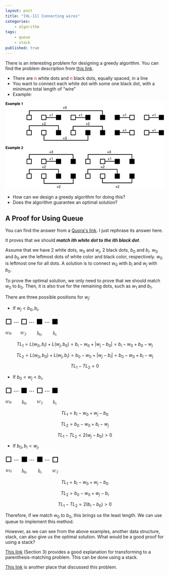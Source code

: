 ```yaml
---
layout: post
title: "[HL-11] Connecting wires"
categories:
    - algorithm
tags:
    - queue
    - stack
published: true
---
```


There is an interesting problem for designing a greedy algorithm.
You can find the problem description from
[this link](http://grid.cs.gsu.edu/~ywang/Greedy%20Algorithms.pdf).

* There are <font color="red">n</font> white dots and <font color="red">n</font> black dots, equally spaced, in a line
* You want to connect each white dot with some one black dot, with a minimum total length of “wire”
* Example:

![](/assets/img/hl-4-connecting-wires.png)

* How can we design a greedy algorithm for doing this?
* Does the algorithm guarantee an optimal solution?

## A Proof for Using Queue

You can find the answer from a [Quora's link](https://www.quora.com/How-would-you-design-a-greedy-algorithm-which-connects-each-black-dot-with-a-white-dot-so-that-the-total-length-of-wires-used-to-form-such-connected-pairs-is-minimal).
I just rephrase its answer here.

It proves that we should **_match ith white dot to the ith black dot_**.

Assume that we have 2 white dots, $w_0$ and $w_j$, 2 black dots, $b_0$
and $b_i$.  $w_0$ and $b_0$ are the leftmost dots of white color and
black color, respectively. $w_0$ is leftmost one for all dots. A
solution is to connect $w_0$ with $b_i$  and $w_j$ with $b_0$.

To prove the optimal solution, we only need to prove that we should
match  $w_0$ to $b_0$. Then, it is also true for the remaining dots,
such as $w_1$ and $b_1$.

There are three possible positions for $w_j$:

* If $w_j < b_0, b_i$,

![](/assets/img/hl-4-case-1.png)

$$TL_1 = L(w_0, b_i) + L(w_j, b_0) = b_i - w_0 + | w_j - b_0 | = b_i - w_0 + b_0 - w_j$$

$$TL_2 = L(w_0, b_0) + L(w_j, b_i) = b_0 - w_0 + | w_j - b_i | = b_0 - w_0 + b_i - w_j$$

$$TL_1 - TL_2 = 0$$

* If $b_0 < w_j < b_i$,

![](/assets/img/hl-4-case-2.png)

$$TL_1 = b_i - w_0 + w_j - b_0$$

$$TL_2 = b_0 - w_0 + b_i - w_j$$

$$TL_1 - TL_2 = 2 (w_j - b_0) > 0 $$

* If $b_0, b_i < w_j$,

![](/assets/img/hl-4-case-3.png)

$$TL_1 = b_i - w_0 + w_j - b_0$$

$$TL_2 = b_0 - w_0 + w_j - b_i$$

$$TL_1 - TL_2 = 2 (b_i - b_0) > 0 $$

Therefore, if we match $w_0$ to $b_0$, this brings us the least length.
We can use queue to implement this method.

However, as we can see from the above examples, another data structure,
stack, can also give us the optimal solution. What would be a good
proof for using a stack?

[This link](http://www.tau.ac.il/~csedu/greedy_trap.pdf) (Section 3) provides
a good explanation for transforming to a parenthesis-matching problem.
This can be done using a stack.

[This link](http://www.cs.uni.edu/~wallingf/teaching/cs3530/sessions/session25.html)
is another place that discussed this problem.
